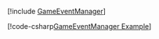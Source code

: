 [!include [GameEventManager](../../../examples/GameEventManager/README.md)]

[!code-csharp[GameEventManager Example](../../../examples/GameEventManager/GameEventManager.cs)]
